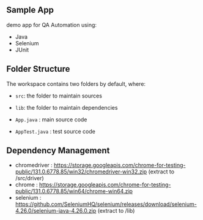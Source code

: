 ## Sample App

demo app for QA Automation using:

- Java
- Selenium
- JUnit

## Folder Structure

The workspace contains two folders by default, where:

- `src`: the folder to maintain sources
- `lib`: the folder to maintain dependencies 

- `App.java` : main source code
- `AppTest.java` : test source code

## Dependency Management

- chromedriver : https://storage.googleapis.com/chrome-for-testing-public/131.0.6778.85/win32/chromedriver-win32.zip (extract to /src/driver)
- chrome : https://storage.googleapis.com/chrome-for-testing-public/131.0.6778.85/win64/chrome-win64.zip
- selenium : https://github.com/SeleniumHQ/selenium/releases/download/selenium-4.26.0/selenium-java-4.26.0.zip (extract to /lib)


